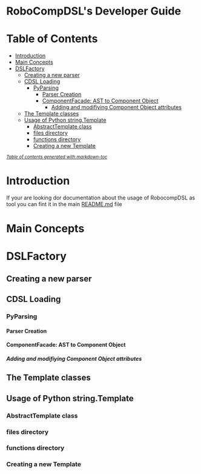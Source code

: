 
RoboCompDSL's Developer Guide
=============================

# Table of Contents
- [Introduction](#introduction)
- [Main Concepts](#main-concepts)
- [DSLFactory](#dslfactory)
  * [Creating a new parser](#creating-a-new-parser)
  * [CDSL Loading](#cdsl-loading)
    + [PyParsing](#pyparsing)
      - [Parser Creation](#parser-creation)
      - [ComponentFacade: AST to Component Object](#componentfacade--ast-to-component-object)
        * [Adding and modifiying Component Object attributes](#adding-and-modifiying-component-object-attributes)
  * [The Template classes](#the-template-classes)
  * [Usage of Python string.Template](#usage-of-python-stringtemplate)
    + [AbstractTemplate class](#abstracttemplate-class)
    + [files directory](#files-directory)
    + [functions directory](#functions-directory)
    + [Creating a new Template](#creating-a-new-template)

<small><i><a href='http://ecotrust-canada.github.io/markdown-toc/'>Table of contents generated with markdown-toc</a></i></small>


# Introduction
If your are looking dor documentation about the usage of RobocompDSL as tool you can fint it in the main [README.md](./README.md) file
# Main Concepts
# DSLFactory
## Creating a new parser
## CDSL Loading
### PyParsing
#### Parser Creation
#### ComponentFacade: AST to Component Object
##### Adding and modifiying Component Object attributes
## The Template classes
## Usage of Python string.Template
### AbstractTemplate class
### files directory
### functions directory
### Creating a new Template
